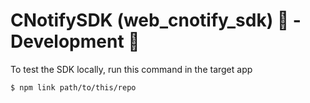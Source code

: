 # CNotifySDK (web_cnotify_sdk) 🔔 - Development 🥸

To test the SDK locally, run this command in the target app

```bash
$ npm link path/to/this/repo
```
